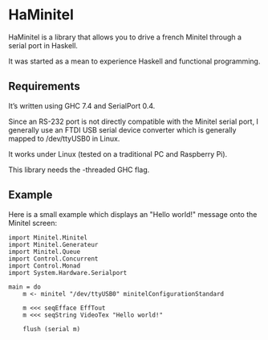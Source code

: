 HaMinitel
=========

HaMinitel is a library that allows you to drive a french Minitel through a
serial port in Haskell.

It was started as a mean to experience Haskell and functional programming.

Requirements
------------

It’s written using GHC 7.4 and SerialPort 0.4.

Since an RS-232 port is not directly compatible with the Minitel serial port,
I generally use an FTDI USB serial device converter which is generally mapped
to /dev/ttyUSB0 in Linux.

It works under Linux (tested on a traditional PC and Raspberry Pi).

This library needs the -threaded GHC flag.

Example
-------

Here is a small example which displays an "Hello world!" message onto the
Minitel screen:

    import Minitel.Minitel
    import Minitel.Generateur
    import Minitel.Queue
    import Control.Concurrent
    import Control.Monad
    import System.Hardware.Serialport

    main = do
        m <- minitel "/dev/ttyUSB0" minitelConfigurationStandard

        m <<< seqEfface EffTout
        m <<< seqString VideoTex "Hello world!"

        flush (serial m)

